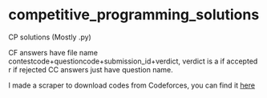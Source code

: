 # competitive_programming_solutions
CP solutions (Mostly .py)

CF answers have file name contestcode+questioncode+submission_id+verdict, verdict is a if accepted r if rejected
CC answers just have question name.


I made a scraper to download codes from Codeforces, you can find it [here](https://github.com/Satan-Claws/cf_scraper)

